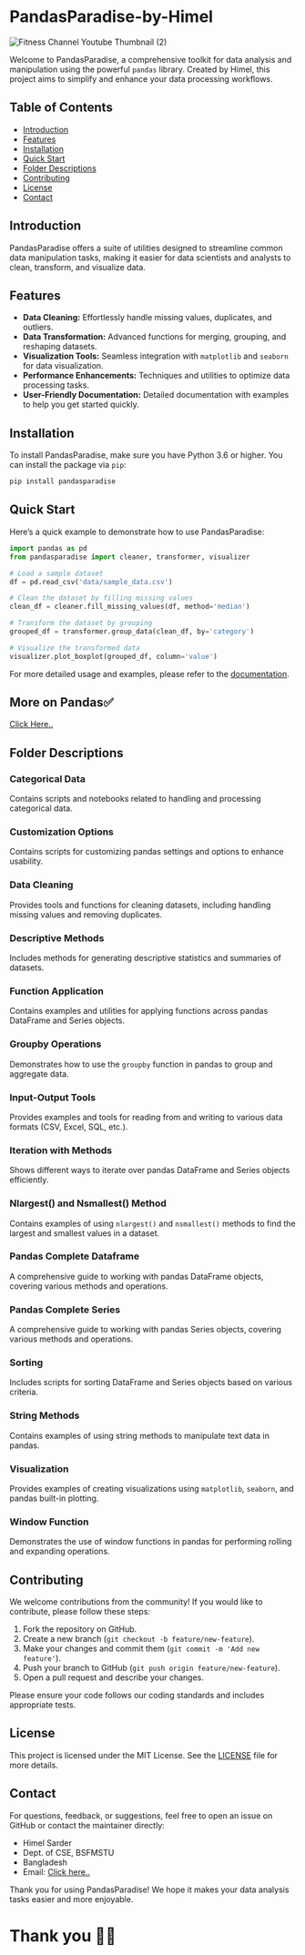 # PandasParadise-by-Himel
![Fitness Channel Youtube Thumbnail (2)](https://github.com/Himel-Sarder/PandasParadise-by-Himel/assets/143216886/20b01bda-9bb3-4aed-b6fb-08b8dfabde4b)

Welcome to PandasParadise, a comprehensive toolkit for data analysis and manipulation using the powerful `pandas` library. Created by Himel, this project aims to simplify and enhance your data processing workflows.

## Table of Contents

- [Introduction](#introduction)
- [Features](#features)
- [Installation](#installation)
- [Quick Start](#quick-start)
- [Folder Descriptions](#folder-descriptions)
- [Contributing](#contributing)
- [License](#license)
- [Contact](#contact)

## Introduction

PandasParadise offers a suite of utilities designed to streamline common data manipulation tasks, making it easier for data scientists and analysts to clean, transform, and visualize data.

## Features

- **Data Cleaning:** Effortlessly handle missing values, duplicates, and outliers.
- **Data Transformation:** Advanced functions for merging, grouping, and reshaping datasets.
- **Visualization Tools:** Seamless integration with `matplotlib` and `seaborn` for data visualization.
- **Performance Enhancements:** Techniques and utilities to optimize data processing tasks.
- **User-Friendly Documentation:** Detailed documentation with examples to help you get started quickly.

## Installation

To install PandasParadise, make sure you have Python 3.6 or higher. You can install the package via `pip`:

```bash
pip install pandasparadise
```

## Quick Start

Here’s a quick example to demonstrate how to use PandasParadise:

```python
import pandas as pd
from pandasparadise import cleaner, transformer, visualizer

# Load a sample dataset
df = pd.read_csv('data/sample_data.csv')

# Clean the dataset by filling missing values
clean_df = cleaner.fill_missing_values(df, method='median')

# Transform the dataset by grouping
grouped_df = transformer.group_data(clean_df, by='category')

# Visualize the transformed data
visualizer.plot_boxplot(grouped_df, column='value')
```

For more detailed usage and examples, please refer to the [documentation](https://pandas.pydata.org/).
## More on Pandas✅ 
[Click Here..](https://www.datacamp.com/tutorial/pandas)   

## Folder Descriptions

### Categorical Data
Contains scripts and notebooks related to handling and processing categorical data.

### Customization Options
Contains scripts for customizing pandas settings and options to enhance usability.

### Data Cleaning
Provides tools and functions for cleaning datasets, including handling missing values and removing duplicates.

### Descriptive Methods
Includes methods for generating descriptive statistics and summaries of datasets.

### Function Application
Contains examples and utilities for applying functions across pandas DataFrame and Series objects.

### Groupby Operations
Demonstrates how to use the `groupby` function in pandas to group and aggregate data.

### Input-Output Tools
Provides examples and tools for reading from and writing to various data formats (CSV, Excel, SQL, etc.).

### Iteration with Methods
Shows different ways to iterate over pandas DataFrame and Series objects efficiently.

### Nlargest() and Nsmallest() Method
Contains examples of using `nlargest()` and `nsmallest()` methods to find the largest and smallest values in a dataset.

### Pandas Complete Dataframe
A comprehensive guide to working with pandas DataFrame objects, covering various methods and operations.

### Pandas Complete Series
A comprehensive guide to working with pandas Series objects, covering various methods and operations.

### Sorting
Includes scripts for sorting DataFrame and Series objects based on various criteria.

### String Methods
Contains examples of using string methods to manipulate text data in pandas.

### Visualization
Provides examples of creating visualizations using `matplotlib`, `seaborn`, and pandas built-in plotting.

### Window Function
Demonstrates the use of window functions in pandas for performing rolling and expanding operations.

## Contributing

We welcome contributions from the community! If you would like to contribute, please follow these steps:

1. Fork the repository on GitHub.
2. Create a new branch (`git checkout -b feature/new-feature`).
3. Make your changes and commit them (`git commit -m 'Add new feature'`).
4. Push your branch to GitHub (`git push origin feature/new-feature`).
5. Open a pull request and describe your changes.

Please ensure your code follows our coding standards and includes appropriate tests.

## License

This project is licensed under the MIT License. See the [LICENSE](LICENSE) file for more details.

## Contact

For questions, feedback, or suggestions, feel free to open an issue on GitHub or contact the maintainer directly:

- Himel Sarder
- Dept. of CSE, BSFMSTU
- Bangladesh 
- Email: [Click here..](mailto:info.himelcse@gmail.com)

Thank you for using PandasParadise! We hope it makes your data analysis tasks easier and more enjoyable.

# Thank you 💜✨
